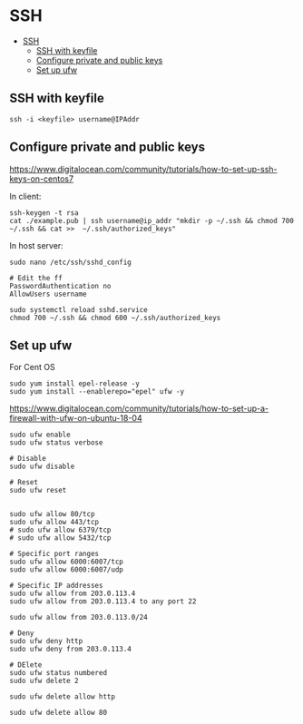 
# SSH

- [SSH](#ssh)
  - [SSH with keyfile](#ssh-with-keyfile)
  - [Configure private and public keys](#configure-private-and-public-keys)
  - [Set up ufw](#set-up-ufw)

## SSH with keyfile
```
ssh -i <keyfile> username@IPAddr
```


## Configure private and public keys
https://www.digitalocean.com/community/tutorials/how-to-set-up-ssh-keys-on-centos7


In client:
```
ssh-keygen -t rsa
cat ./example.pub | ssh username@ip_addr "mkdir -p ~/.ssh && chmod 700 ~/.ssh && cat >>  ~/.ssh/authorized_keys"
```

In host server:
```
sudo nano /etc/ssh/sshd_config

# Edit the ff
PasswordAuthentication no
AllowUsers username
```

```
sudo systemctl reload sshd.service
chmod 700 ~/.ssh && chmod 600 ~/.ssh/authorized_keys
```

## Set up ufw
For Cent OS
```
sudo yum install epel-release -y
sudo yum install --enablerepo="epel" ufw -y
```


https://www.digitalocean.com/community/tutorials/how-to-set-up-a-firewall-with-ufw-on-ubuntu-18-04

```
sudo ufw enable
sudo ufw status verbose

# Disable
sudo ufw disable

# Reset
sudo ufw reset


sudo ufw allow 80/tcp
sudo ufw allow 443/tcp
# sudo ufw allow 6379/tcp
# sudo ufw allow 5432/tcp
```
```
# Specific port ranges
sudo ufw allow 6000:6007/tcp
sudo ufw allow 6000:6007/udp

# Specific IP addresses
sudo ufw allow from 203.0.113.4
sudo ufw allow from 203.0.113.4 to any port 22

sudo ufw allow from 203.0.113.0/24

# Deny
sudo ufw deny http
sudo ufw deny from 203.0.113.4

# DElete
sudo ufw status numbered
sudo ufw delete 2

sudo ufw delete allow http

sudo ufw delete allow 80

```